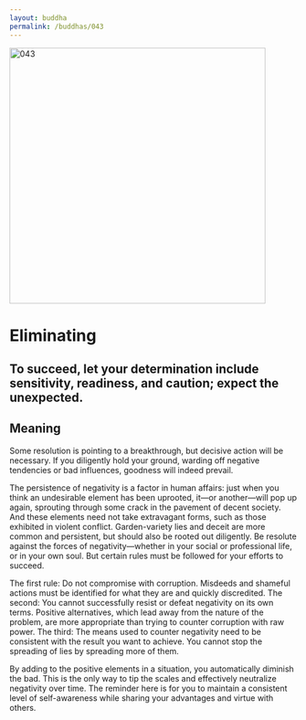 ```yaml
---
layout: buddha
permalink: /buddhas/043
---
```


<div class="uk-text-center">
<img src="{{"/assets/img/buddhas/buddha-043.jpg" | relative_url}}" alt="043"  width="448" height="448"></div>

# Eliminating

## To succeed, let your determination include sensitivity, readiness, and caution; expect the unexpected.

## Meaning

Some resolution is pointing to a breakthrough, but decisive action will be necessary. If you diligently hold your ground, warding off negative tendencies or bad influences, goodness will indeed prevail.

The persistence of negativity is a factor in human affairs: just when you think an undesirable element has been uprooted, it—or another—will pop up again, sprouting through some crack in the pavement of decent society. And these elements need not take extravagant forms, such as those exhibited in violent conflict. Garden-variety lies and deceit are more common and persistent, but should also be rooted out diligently. Be resolute against the forces of negativity—whether in your social or professional life, or in your own soul. But certain rules must be followed for your efforts to succeed.

The first rule: Do not compromise with corruption. Misdeeds and shameful actions must be identified for what they are and quickly discredited. The second: You cannot successfully resist or defeat negativity on its own terms. Positive alternatives, which lead away from the nature of the problem, are more appropriate than trying to counter corruption with raw power. The third: The means used to counter negativity need to be consistent with the result you want to achieve. You cannot stop the spreading of lies by spreading more of them.

By adding to the positive elements in a situation, you automatically diminish the bad. This is the only way to tip the scales and effectively neutralize negativity over time. The reminder here is for you to maintain a consistent level of self-awareness while sharing your advantages and virtue with others.
